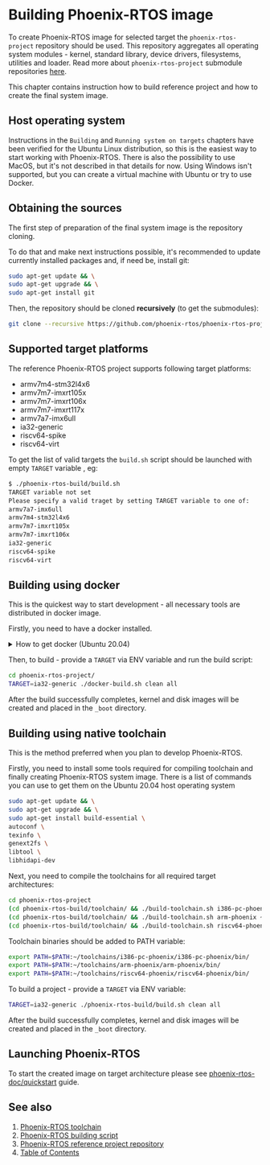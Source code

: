 # Building Phoenix-RTOS image

To create Phoenix-RTOS image for selected target the `phoenix-rtos-project` repository should be used. This repository aggregates all operating system modules - kernel, standard library, device drivers, filesystems, utilities and loader. Read more about `phoenix-rtos-project` submodule repositories [here](project.md).

This chapter contains instruction how to build reference project and how to create the final system image.

## Host operating system

Instructions in the `Building` and `Running system on targets` chapters have been verified for the Ubuntu Linux distribution, so this is the easiest way to start working with Phoenix-RTOS. There is also the possibility to use MacOS, but it's not described in that details for now. Using Windows isn't supported, but you can create a virtual machine with Ubuntu or try to use Docker.

## Obtaining the sources

The first step of preparation of the final system image is the repository cloning. 

To do that and make next instructions possible, it's recommended to update currently installed packages and, if need be, install git:

```bash
sudo apt-get update && \
sudo apt-get upgrade && \
sudo apt-get install git
```

Then, the repository should be cloned **recursively** (to get the submodules):

```bash
git clone --recursive https://github.com/phoenix-rtos/phoenix-rtos-project.git
```

## Supported target platforms

The reference Phoenix-RTOS project supports following target platforms:

* armv7m4-stm32l4x6
* armv7m7-imxrt105x
* armv7m7-imxrt106x
* armv7m7-imxrt117x
* armv7a7-imx6ull
* ia32-generic
* riscv64-spike
* riscv64-virt

To get the list of valid targets the `build.sh` script should be launched with empty `TARGET` variable , eg:

```bash
$ ./phoenix-rtos-build/build.sh
TARGET variable not set
Please specify a valid traget by setting TARGET variable to one of:
armv7a7-imx6ull
armv7m4-stm32l4x6
armv7m7-imxrt105x
armv7m7-imxrt106x
ia32-generic
riscv64-spike
riscv64-virt
```

## Building using docker

This is the quickest way to start development - all necessary tools are distributed in docker image.

Firstly, you need to have a docker installed.
  <details>
  <summary>How to get docker (Ubuntu 20.04)</summary>

  - Install required packages
  ```bash
sudo apt-get update && \
sudo apt-get install curl \
ca-certificates \
gnupg \
lsb-release
  ```

  - Make docker packages available
  ```bash
curl -fsSL https://download.docker.com/linux/ubuntu/gpg | sudo gpg --dearmor -o /usr/share/keyrings/docker-archive-keyring.gpg && \
echo \
"deb [arch=$(dpkg --print-architecture) signed-by=/usr/share/keyrings/docker-archive-keyring.gpg] https://download.docker.com/linux/ubuntu \
$(lsb_release -cs) stable" | sudo tee /etc/apt/sources.list.d/docker.list > /dev/null
  ```

  - Install docker packages
  ```bash
sudo apt-get update && \
sudo apt-get install docker-ce docker-ce-cli containerd.io
  ```

  - Check if docker is properly installed (version can be different):
  ```bash
sudo docker --version
  ```
  <img src="_images/docker-version.png" width="600px">

  - To make calling docker command without `sudo` possible type:

  ```
sudo groupadd docker
  ```
  Even if group `docker` already exists type then:

  ```
sudo usermod -aG docker $USER && \
newgrp docker
  ```

  - Check if running docker images without sudo works properly:
  ```bash
docker run hello-world
  ```
  <img src="_images/docker-test.png" width="600px">

  For more details and other instructions see

  [docker.com](https://docs.docker.com/engine/install/ubuntu/)

  </details> 

Then, to build - provide a `TARGET` via ENV variable and run the build script:

```bash
cd phoenix-rtos-project/
TARGET=ia32-generic ./docker-build.sh clean all
```

After the build successfully completes, kernel and disk images will be created and placed in the `_boot` directory.

## Building using native toolchain

This is the method preferred when you plan to develop Phoenix-RTOS.

Firstly, you need to install some tools required for compiling toolchain and finally creating Phoenix-RTOS system image.
There is a list of commands you can use to get them on the Ubuntu 20.04 host operating system
```bash
sudo apt-get update && \
sudo apt-get upgrade && \
sudo apt-get install build-essential \
autoconf \
texinfo \
genext2fs \
libtool \
libhidapi-dev
```

Next, you need to compile the toolchains for all required target architectures:

```bash
cd phoenix-rtos-project
(cd phoenix-rtos-build/toolchain/ && ./build-toolchain.sh i386-pc-phoenix ~/toolchains/i386-pc-phoenix)
(cd phoenix-rtos-build/toolchain/ && ./build-toolchain.sh arm-phoenix ~/toolchains/arm-phoenix)
(cd phoenix-rtos-build/toolchain/ && ./build-toolchain.sh riscv64-phoenix ~/toolchains/riscv64-phoenix)
```

Toolchain binaries should be added to PATH variable:

```bash
export PATH=$PATH:~/toolchains/i386-pc-phoenix/i386-pc-phoenix/bin/
export PATH=$PATH:~/toolchains/arm-phoenix/arm-phoenix/bin/
export PATH=$PATH:~/toolchains/riscv64-phoenix/riscv64-phoenix/bin/
```

To build a project - provide a `TARGET` via ENV variable:

```bash
TARGET=ia32-generic ./phoenix-rtos-build/build.sh clean all
```

After the build successfully completes, kernel and disk images will be created and placed in the `_boot` directory.

## Launching Phoenix-RTOS

To start the created image on target architecture please see [phoenix-rtos-doc/quickstart](../quickstart/README.md) guide.

## See also

1. [Phoenix-RTOS toolchain](toolchain.md)
2. [Phoenix-RTOS building script](script.md)
3. [Phoenix-RTOS reference project repository](project.md)
4. [Table of Contents](../README.md)
